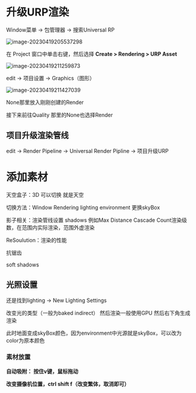 # 升级URP渲染

Window菜单  ->  包管理器  ->  搜索Universal RP

![image-20230419205537298](C:\Users\Pluto\AppData\Roaming\Typora\typora-user-images\image-20230419205537298.png)

在 Project 窗口中单击右键，然后选择 **Create > Rendering > URP Asset**

![image-20230419211259873](C:\Users\Pluto\AppData\Roaming\Typora\typora-user-images\image-20230419211259873.png)



edit -> 项目设置  ->  Graphics（图形）

![image-20230419211427039](C:\Users\Pluto\AppData\Roaming\Typora\typora-user-images\image-20230419211427039.png)

None那里放入刚刚创建的Render

接下来前往Quality  那里的None也选择Render



## 项目升级渲染管线

edit  ->  Render Pipeline  ->  Universal Render Pipline  ->  项目升级URP

# 添加素材

天空盒子：3D  可以切换  就是天空  

切换方法：Window Rendering lighting environment 更换skyBox

影子相关：渲染管线设置  shadows  例如Max Distance    Cascade Count渲染级数，在范围内实际渲染，范围外虚渲染

ReSoulution：渲染的性能

抗锯齿

soft shadows

## 光照设置

还是找到lighting ->  New Lighting Settings

改变光的类型（一般为baked indirect）  然后渲染一般使用GPU  然后右下角生成渲染

此时地面变成skyBox颜色，因为environment中光源就是skyBox，可以改为color为原本颜色



###  素材放置

**自动吸附： 按住v键，鼠标拖动**

**改变摄像机位置，ctrl shift f（改变繁体，取消即可）**